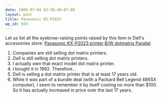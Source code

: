```yaml
---
date: 2009-07-04 02:58:40-07:00
layout: post
title: Panasonic KX-P2023
wp_id: 943
---
```

Let us list all the eyebrow-raising points raised by this item in Dell's accessories store: [Panasonic KX-P2023 printer B/W dotmatrix Parallel](http://accessories.us.dell.com/sna/productdetail.aspx?sku=650037-4&cs=04&c=us&l=en&dgc=SS&cid=27722&lid=628335)

  1. Companies are still selling dot matrix printers.
  2. _Dell_ is still selling dot matrix printers.
  3. I actually own that exact model dot matrix printer.
  4. I bought it in 1992. Therefore...
  5. Dell is selling a dot matrix printer that is at least 17 years old.
  6. While it was part of a bundle deal (with a Packard Bell Legend 486SX computer), I seem to remember it by itself costing no more than $100. So it has actually increased in price over the last 17 years.
